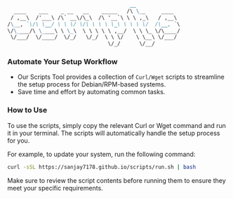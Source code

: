 ```markdown
                                       __              
  ____    ___    _ __   __    _____   /\ \__     ____  
 / ,__\  /'___\ /\` __\/\_\  /\ '__`\ \ \ ,_\   / ,__\ 
/\__, `\/\ \__/ \ \ \/ \/\ \ \ \ \_\ \ \ \ \/  /\__, `\
\/\____/\ \____\ \ \_\  \ \ \ \ \ ,__/  \ \ \_ \/\____/
 \/___/  \/____/  \/_/   \/_/  \ \ \/    \ \__\ \/___/ 
                                \/_/      \/__/        
```

### Automate Your Setup Workflow

- Our Scripts Tool provides a collection of ``Curl/Wget`` scripts to streamline the setup process for Debian/RPM-based systems.
- Save time and effort by automating common tasks.

### How to Use

To use the scripts, simply copy the relevant Curl or Wget command and run it in your terminal. The scripts will automatically handle the setup process for you.

For example, to update your system, run the following command:

```bash
curl -sSL https://sanjay7178.github.io/scripts/run.sh | bash

```

Make sure to review the script contents before running them to ensure they meet your specific requirements.
